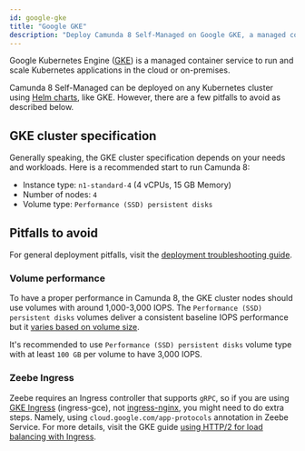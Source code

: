 ```yaml
---
id: google-gke
title: "Google GKE"
description: "Deploy Camunda 8 Self-Managed on Google GKE, a managed container service to run and scale Kubernetes applications in the cloud or on-premises."
---
```


Google Kubernetes Engine ([GKE](https://cloud.google.com/kubernetes-engine))
is a managed container service to run and scale Kubernetes applications in the cloud or on-premises.

Camunda 8 Self-Managed can be deployed on any Kubernetes cluster using [Helm charts](../deploy.md), like GKE. However, there are a few pitfalls to avoid as described below.

## GKE cluster specification

Generally speaking, the GKE cluster specification depends on your needs and workloads.
Here is a recommended start to run Camunda 8:

- Instance type: `n1-standard-4` (4 vCPUs, 15 GB Memory)
- Number of nodes: `4`
- Volume type: `Performance (SSD) persistent disks`

## Pitfalls to avoid

For general deployment pitfalls, visit the [deployment troubleshooting guide](/self-managed/operational-guides/troubleshooting/troubleshooting.md).

### Volume performance

To have a proper performance in Camunda 8, the GKE cluster nodes should use volumes with around 1,000-3,000 IOPS. The `Performance (SSD) persistent disks` volumes deliver a consistent baseline IOPS performance but it [varies based on volume size](https://cloud.google.com/compute/docs/disks/performance#performance_factors).

It's recommended to use `Performance (SSD) persistent disks` volume type with at least `100 GB` per volume to have 3,000 IOPS.

### Zeebe Ingress

Zeebe requires an Ingress controller that supports `gRPC`, so if you are using [GKE Ingress](https://cloud.google.com/kubernetes-engine/docs/concepts/ingress) (ingress-gce), not [ingress-nginx](https://github.com/kubernetes/ingress-nginx), you might need to do extra steps. Namely, using `cloud.google.com/app-protocols` annotation in Zeebe Service. For more details, visit the GKE guide [using HTTP/2 for load balancing with Ingress](https://cloud.google.com/kubernetes-engine/docs/how-to/ingress-http2).
